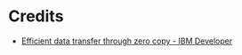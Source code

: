 # Credits
- [Efficient data transfer through zero copy - IBM Developer](https://developer.ibm.com/articles/j-zerocopy)
